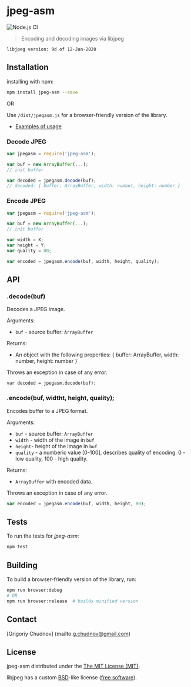 # jpeg-asm

![Node.js CI](https://github.com/gchudnov/jpeg-asm/workflows/Node.js%20CI/badge.svg)

> Encoding and decoding images via libjpeg

```
libjpeg version: 9d of 12-Jan-2020
```

## Installation

installing with npm:
```bash
npm install jpeg-asm --save
```

OR

Use `/dist/jpegasm.js` for a browser-friendly version of the library.

- [Examples of usage](https://github.com/gchudnov/jpeg-asm/tree/master/examples)

### Decode JPEG
```javascript
var jpegasm = require('jpeg-asm');

var buf = new ArrayBuffer(...);
// init buffer

var decoded = jpegasm.decode(buf);
// decoded: { buffer: ArrayBuffer, width: number, height: number }
```

### Encode JPEG
```javascript
var jpegasm = require('jpeg-asm');

var buf = new ArrayBuffer(...);
// init buffer

var width = X;
var height = Y;
var quality = 80;

var encoded = jpegasm.encode(buf, width, height, quality);
```

## API

### .decode(buf)
Decodes a JPEG image.

Arguments:
* `buf` - source buffer: `ArrayBuffer`

Returns:
* An object with the following properties: { buffer: ArrayBuffer, width: number, height: number }

Throws an exception in case of any error.

```javsscript
var decoded = jpegasm.decode(buf);
```

### .encode(buf, widtht, height, quality);
Encodes buffer to a JPEG format.

Arguments:
* `buf` - source buffer: `ArrayBuffer`
* `width` - width of the image in `buf`
* `height`- height of the image in `buf`
* `quality` - a numberic value [0-100], describes quality of encoding. 0 - low quality, 100 - high quality.

Returns:
* `ArrayBuffer` with encoded data.

Throws an exception in case of any error.

```javascript
var encoded = jpegasm.encode(buf, width, height, 80);
```

## Tests

To run the tests for *jpeg-asm*:
```bash
npm test
```

## Building

To build a browser-friendly version of the library, run:
 
```bash
npm run browser:debug
# OR
npm run browser:release  # builds minified version
```

## Contact

[Grigoriy Chudnov] (mailto:g.chudnov@gmail.com)


## License

jpeg-asm distributed under the [The MIT License (MIT)](LICENSE).

libjpeg has a custom [BSD](https://en.wikipedia.org/wiki/BSD_licenses)-like license ([free software](https://en.wikipedia.org/wiki/Free_software)).
